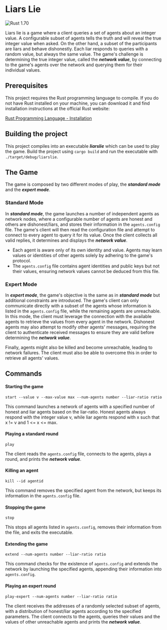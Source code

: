 # Liars Lie

![Rust 1.70](https://img.shields.io/badge/rustc-1.70%2B-blue.svg)

Liars lie is a game where a client queries a set of agents about an integer value. A configurable subset of agents tells the truth and will reveal the true integer value when asked. On the other hand, a subset of the participants are liars and behave dishonestly. Each liar responds to queries with a random value, but always the same value. The game's challenge is determining the true integer value, called the **_network value_**, by connecting to the game's agents over the network and querying them for their individual values.

## Prerequisites

This project requires the Rust programming language to compile. If you do not have Rust installed on your machine, you can download it and find installation instructions at the official Rust website:

[Rust Programming Language - Installation](https://www.rust-lang.org/tools/install)

## Building the project

This project compiles into an executable **_liarslie_** which can be used to play the game. Build the project using `cargo build` and run the executable with `./target/debug/liarslie`.

## The Game

The game is composed by two different modes of play, the _**standard mode**_ and the _**expert mode**_. 

### Standard Mode

In _**standard mode**_, the game launches a number of independent agents as network nodes, where a configurable number of agents are honest and others are dishonest/liars, and stores their information in the `agents.config` file. The game's client will then read the configuration file and attempt to connect to every agent to query it for its value. Once the client collects all valid replies, it determines and displays the **_network value_**.

- Each agent is aware only of its own identity and value. Agents may learn values or identities of other agents solely by adhering to the game's protocol.
- The `agents.config` file contains agent identities and public keys but not their values, ensuring network values cannot be deduced from this file.
  
### Expert Mode

In _**expert mode**_, the game's objective is the same as in _**standard mode**_ but additional constraints are introduced. The game's client can only communicate directly with a subset of the agents whose information is listed in the `agents.config` file, while the remaining agents are unreachable. In this mode, the client must leverage the connection with the available agents to retrieve the values from every agent in the network. Dishonest agents may also attempt to modify other agents' messages, requiring the client to authenticate received messages to ensure they are valid before determining the **_network value_**. 

Finally, agents might also be killed and become unreachable, leading to network failures. The client must also be able to overcome this in order to retrieve all agents' values.

## Commands

#### Starting the game

``` start --value v --max-value max --num-agents number --liar-ratio ratio ```

This command launches a network of agents with a specified number of honest and liar agents based on the liar-ratio. Honest agents always respond with the integer value v, while liar agents respond with x such that x != v and 1 <= x <= max.

#### Playing a standard round

```play```

The client reads the `agents.config` file, connects to the agents, plays a round, and prints the **_network value_**.

#### Killing an agent

```kill --id agentid```

This command removes the specified agent from the network, but keeps its information in the `agents.config` file.

#### Stopping the game

```stop```

This stops all agents listed in `agents.config`, removes their information from the file, and exits the executable.

#### Extending the game

```extend --num-agents number --liar-ratio ratio```

This command checks for the existence of `agents.config` and extends the network by launching the specified agents, appending their information into `agents.config`.

#### Playing an expert round

```play-expert --num-agents number --liar-ratio ratio```

The client receives the addresses of a randomly selected subset of agents, with a distribution of honest/liar agents according to the specified parameters. The client connects to the agents, queries their values and the values of other unreachable agents and prints the **_network value_**.
